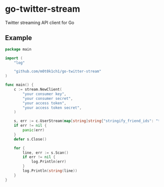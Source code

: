 # go-twitter-stream

Twitter streaming API client for Go

## Example

``` go
package main

import (
	"log"

	"github.com/m0t0k1ch1/go-twitter-stream"
)

func main() {
	c := stream.NewClient(
		"your consumer key",
		"your consumer secret",
		"your access token",
		"your access token secret",
	)

	s, err := c.UserStream(map[string]string{"stringify_friend_ids": "true"})
	if err != nil {
		panic(err)
	}
	defer s.Close()

	for {
		line, err := s.Scan()
		if err != nil {
			log.Println(err)
		}
		log.Println(string(line))
	}
}
```
